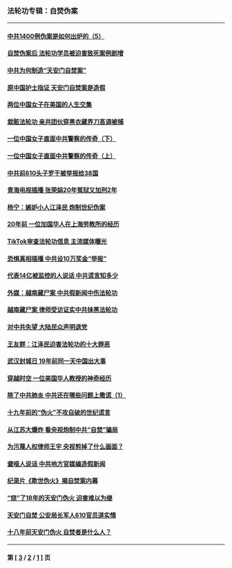 ### 法轮功专辑：自焚伪案
---
#### [中共1400例伪案是如何出炉的（5）](../../pages/nf5562/n13226831.md?12220430) 
#### [自焚伪案后 法轮功学员被迫害致死案例剧增](../../pages/nf5562/n13190600.md?12220430) 
#### [中共为何制造“天安门自焚案”](../../pages/nf5562/n13183270.md?12220430) 
#### [原中国护士指证 天安门自焚案是造假](../../pages/nf5562/n13172289.md?12220430) 
#### [两位中国女子在美国的人生交集](../../pages/nf5562/n13156138.md?12220430) 
#### [栽赃法轮功 亲共团伙穿黑衣藏界刀高调被捕](../../pages/nf5562/n13073780.md?12220430) 
#### [一位中国女子直面中共警察的传奇（下）](../../pages/nf5562/n12989706.md?12220430) 
#### [一位中国女子直面中共警察的传奇（上）](../../pages/nf5562/n12985072.md?12220430) 
#### [中共前610头子罗干被举报给38国](../../pages/nf5562/n12975419.md?12220430) 
#### [青海电视插播 张荣娟20年冤狱又加刑2年](../../pages/nf5562/n12738166.md?12220430) 
#### [杨宁：嫉妒小人江泽民 炮制世纪伪案](../../pages/nf5562/n12724108.md?12220430) 
#### [20年前 一位加国华人在上海劳教所的经历](../../pages/nf5562/n12707932.md?12220430) 
#### [TikTok审查法轮功信息 主流媒体曝光](../../pages/nf5562/n12362336.md?12220430) 
#### [恐惧真相插播 中共设10万奖金“举报”](../../pages/nf5562/n12306396.md?12220430) 
#### [代表14亿被监控的人说话 中共谎言知多少](../../pages/nf5562/n12297484.md?12220430) 
#### [外媒：越南藏尸案 中共假新闻中伤法轮功](../../pages/nf5562/n12264411.md?12220430) 
#### [越南藏尸案 律师受访证实中共抹黑法轮功](../../pages/nf5562/n12261878.md?12220430) 
#### [对中共失望 大陆民众声明退党](../../pages/nf5562/n12187315.md?12220430) 
#### [王友群：江泽民迫害法轮功的十大罪恶](../../pages/nf5562/n12169074.md?12220430) 
#### [武汉封城日 19年前同一天中国出大事](../../pages/nf5562/n12150901.md?12220430) 
#### [穿越时空  一位美国华人教授的神奇经历](../../pages/nf5562/n12097460.md?12220430) 
#### [除了中共肺炎 中共还在哪些问题上撒谎（1）](../../pages/nf5562/n11955770.md?12220430) 
#### [十九年前的“伪火”不攻自破的世纪谎言](../../pages/nf5562/n11813238.md?12220430) 
#### [从江苏大爆炸 看央视炮制中共“自焚”骗局](../../pages/nf5562/n11140275.md?12220430) 
#### [为污蔑人权律师王宇 央视剪掉了什么画面？](../../pages/nf5562/n11130142.md?12220430) 
#### [聋哑人说话 中共地方官媒编造假新闻](../../pages/nf5562/n11006067.md?12220430) 
#### [纪录片《欺世伪火》揭自焚案内幕](../../pages/nf5562/n11002664.md?12220430) 
#### [“烧”了18年的天安门伪火 迫害难以为继](../../pages/nf5562/n10996660.md?12220430) 
#### [天安门自焚 公安局长军人610官员道实情](../../pages/nf5562/n10997098.md?12220430) 
#### [十八年前天安门伪火 自焚者是什么人？](../../pages/nf5562/n10996556.md?12220430) 

---
#### 第 [ [3](./3.md?12220430) / [2](./2.md?12220430) / [1](./1.md?12220430) ] 页
